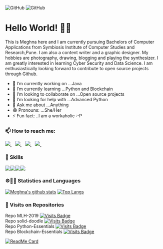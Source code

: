 
![GitHub](https://media.tenor.com/images/7db4eaa3e47272c8e58ee018fc390b7d/tenor.gif)  ![GitHub](https://media.tenor.com/images/1170597818a37a7c6e3e1d4baeb6e2eb/tenor.gif)
# Hello World! 👋🏻

This is Meghna here and I am currently pursuing Bachelors of Computer Applications from Symbiosis Institute of Computer Studies and Research,Pune. 
I am also a content writer and a graphic designer. My hobbies are photography, drawing, blogging and playing the synthesizer. I am greatly interested in learning Cyber Security
and Data Science. I am enthusiastically looking forward to contribute to open source projects through Github. 

- 🔭 I’m currently working on ...Java
- 🌱 I’m currently learning ...Python and Blockchain
- 👯 I’m looking to collaborate on ...Open source projects
- 🤔 I’m looking for help with ...Advanced Python
- 💬 Ask me about ...Anything
- 😄 Pronouns: ...She/Her
- ⚡ Fun fact: ..I am a workaholic :-P

### 📫 How to reach me:
<p align='left'>
  
  <a href="https://twitter.com/MeghnaD22132436">
    <img src="https://img.shields.io/badge/twitter-%231DA1F2.svg?&style=for-the-badge&logo=twitter&logoColor=white"/>    
  </a>&nbsp;&nbsp;
  <a href="https://www.facebook.com/meghna.das15">
    <img src="https://img.shields.io/badge/facebook-%231877F2.svg?&style=for-the-badge&logo=facebook&logoColor=white"/>    
  </a>&nbsp;&nbsp;
  <a href="https://www.linkedin.com/in/meghna-das15/">
    <img src="https://img.shields.io/badge/linkedin-%230077B5.svg?&style=for-the-badge&logo=linkedin&logoColor=white" />
  </a>&nbsp;&nbsp;
  <a href="https://www.instagram.com/das__meghna/">
    <img src="https://img.shields.io/badge/instagram-%23E4405F.svg?&style=for-the-badge&logo=instagram&logoColor=white" />        
  </a>&nbsp;&nbsp;
  
</p>

### 🚀 Skills
<img src="https://img.shields.io/badge/python-%233776AB.svg?&style=flat-square&logo=python&logoColor=white"><img src="https://img.shields.io/badge/html-%23239120.svg?&style=flat-square&logo=html5&logoColor=white"><img src="https://img.shields.io/badge/css-%23239120.svg?&style=flat-square&logo=css3&logoColor=white"><img src="https://img.shields.io/badge/javascript-%23F7DF1E.svg?&style=flat-square&logo=javascript&logoColor=black&labelColor=black">

### ⚙🔧📃 Statistics and Languages 
[![Meghna's github stats](https://github-readme-stats.vercel.app/api?username=Meghna-DAS)](https://github.com/Meghna-DAS/github-readme-stats)  [![Top Langs](https://github-readme-stats.vercel.app/api/top-langs/?username=Meghna-DAS)](https://github.com/Meghna-DAS/github-readme-stats)

### 👀 Visits on Repositories
<p align='left'>
  
Repo MLH-2019  [![Visits Badge](https://badges.pufler.dev/visits/Meghna-DAS/git-badges)](https://github.com/Meghna-DAS/MLH-2019)<br>
Repo solid-doodle  [![Visits Badge](https://badges.pufler.dev/visits/Meghna-DAS/git-badges)](https://github.com/Meghna-DAS/solid-doodle)<br>
Repo Python-Essentials  [![Visits Badge](https://badges.pufler.dev/visits/Meghna-DAS/git-badges)](https://github.com/Meghna-DAS/Python-Essentials)<br>
Repo Blockchain-Essentials  [![Visits Badge](https://badges.pufler.dev/visits/Meghna-DAS/git-badges)](https://github.com/Meghna-DAS/Blockchain-Essentials)<br>

</p>

[![ReadMe Card](https://github-readme-stats.vercel.app/api/pin/?username=Meghna-DAS&repo=github-readme-stats)](https://github.com/Meghna-DAS/github-readme-stats)


